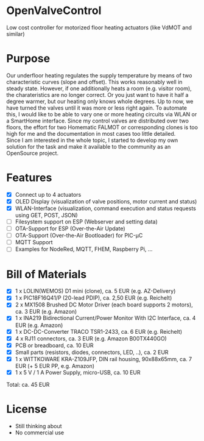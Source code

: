 # OpenValveControl
Low cost controller for motorized floor heating actuators (like VdMOT and similar)

# Purpose
Our underfloor heating regulates the supply temperature by means of two characteristic curves (slope and offset). 
This works reasonably well in steady state. However, if one additionally heats a room (e.g. visitor room), the 
charateristics are no longer correct. Or you just want to have it half a degree warmer, but our heating only knows 
whole degrees. Up to now, we have turned the valves until it was more or less right again. 
To automate this, I would like to be able to vary one or more heating circuits via WLAN or a SmartHome interface.
Since my control valves are distributed over two floors, the effort for two Homematic FALMOT or corresponding clones 
is too high for me and the documentation in most cases too little detailed.  
Since I am interested in the whole topic, I started to develop my own solution for the task and make it available 
to the community as an OpenSource project.

# Features
- [x] Connect up to 4 actuators
- [x] OLED Display (visualization of valve positions, motor current and status)
- [x] WLAN-Interface (visualization, command execution and status requests using GET, POST, JSON)
- [ ] Filesystem support on ESP (Webserver and setting data)
- [ ] OTA-Support for ESP (Over-the-Air Update)
- [ ] OTA-Support (Over-the-Air Bootloader) for PIC-µC
- [ ] MQTT Support
- [ ] Examples for NodeRed, MQTT, FHEM, Raspberry Pi, ...

# Bill of Materials
- [x] 1 x LOLIN(WEMOS) D1  mini (clone), ca. 5 EUR (e.g. AZ-Delivery)
- [x] 1 x PIC18F16Q41/P  (20-lead PDIP), ca. 2,50 EUR (e.g. Reichelt)
- [x] 2 x MX1508 Brushed DC Motor Driver (each board supports 2 motors), ca. 3 EUR (e.g. Amazon)
- [x] 1 x INA219 Bidirectional Current/Power Monitor With I2C Interface, ca. 4 EUR (e.g. Amazon)
- [x] 1 x DC-DC-Converter TRACO TSR1-2433, ca. 6 EUR (e.g. Reichelt)
- [x] 4 x RJ11 connectors, ca. 3 EUR (e.g. Amazon B00TX440GO)
- [x] PCB or breadboard, ca. 10 EUR
- [x] Small parts (resistors, diodes, connectors, LED, ..), ca. 2 EUR
- [x] 1 x WITTKOWARE KRA-Z109JFP, DIN rail housing, 90x88x65mm, ca. 7 EUR (+ 5 EUR PP, e.g. Amazon)
- [x] 1 x 5 V / 1 A Power Supply, micro-USB, ca. 10 EUR

Total: ca. 45 EUR

# License
- Still thinking about
- No commercial use

